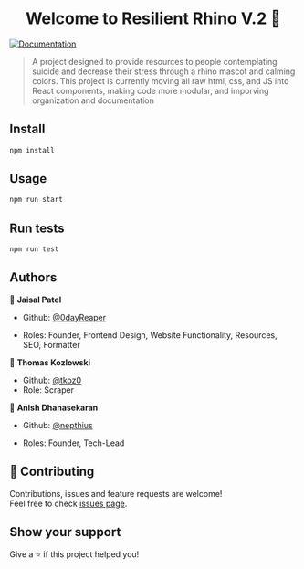 <h1 align="center">Welcome to Resilient Rhino V.2 👋</h1>
<p>
  <a href="https://github.com/0dayReaper/Resilient-Rhino" target="_blank">
    <img alt="Documentation" src="https://img.shields.io/badge/documentation-yes-brightgreen.svg" />
  </a>
</p>

> A project designed to provide resources to people contemplating suicide and decrease their stress through a rhino mascot and calming colors.
> This project is currently moving all raw html, css, and JS into React components, making code more modular, and imporving organization and documentation

## Install

```sh
npm install
```

## Usage

```sh
npm run start
```

## Run tests

```sh
npm run test
```

## Authors

👤 **Jaisal Patel**

* Github: [@0dayReaper](https://github.com/0dayReaper)

* Roles: Founder, Frontend Design, Website Functionality, Resources, SEO, Formatter

👤 **Thomas Kozlowski**

* Github: [@tkoz0](https://github.com/tkoz0)
* Role: Scraper

👤 **Anish Dhanasekaran**

* Github: [@nepthius](https://github.com/nepthius)

* Roles: Founder, Tech-Lead

## 🤝 Contributing

Contributions, issues and feature requests are welcome!<br />Feel free to check [issues page](https://github.com/0dayReaper/Resilient-Rhino/issues). 

## Show your support

Give a ⭐️ if this project helped you!

